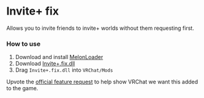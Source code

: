 # Invite+ fix
Allows you to invite friends to invite+ worlds without them requesting first.

### How to use
1. Download and install [MelonLoader](https://melonwiki.xyz/#/README)
2. Download [Invite+.fix.dll](https://github.com/markviews/Invite-fix/releases)
3. Drag `Invite+.fix.dll` into `VRChat/Mods`

Upvote the [official feature request](https://feedback.vrchat.com/feature-requests/p/allow-everyone-in-invite-to-send-invites) to help show VRChat we want this added to the game.
